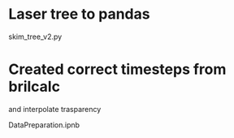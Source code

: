 # Laser tree to pandas 
skim_tree_v2.py

# Created correct timesteps from brilcalc
and interpolate trasparency

DataPreparation.ipnb
